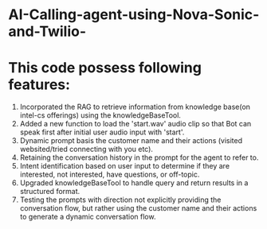 # AI-Calling-agent-using-Nova-Sonic-and-Twilio-

# This code possess following features:
1. Incorporated the RAG to retrieve information from knowledge base(on intel-cs offerings) using the knowledgeBaseTool.
2. Added a new function to load the 'start.wav' audio clip so that Bot can speak first after initial user audio input with 'start'.
3. Dynamic prompt basis the customer name and their actions (visited websited/tried connecting with you etc).
4. Retaining the conversation history in the prompt for the agent to refer to.
5. Intent identification based on user input to determine if they are interested, not interested, have questions, or off-topic.
6. Upgraded knowledgeBaseTool to handle query and return results in a structured format.
7. Testing the prompts with direction not explicitly providing the conversation flow, but rather using the customer name and their actions to generate a dynamic conversation flow. 
